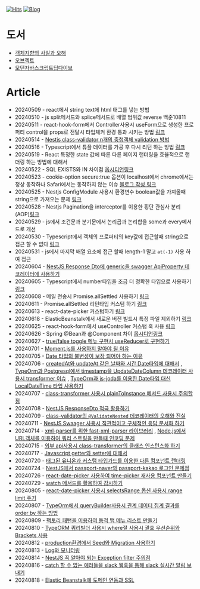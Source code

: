 [![Hits](https://hits.seeyoufarm.com/api/count/incr/badge.svg?url=https://github.com/yanggwangseong/TIL&count_bg=%2379C83D&title_bg=%23555555&icon=github.svg&icon_color=%23E7E7E7&title=hits&edge_flat=false)](https://hits.seeyoufarm.com)
[![Blog](https://img.shields.io/badge/Blog-threeyears.tistory.com-blue)](https://threeyears.tistory.com/)
# 도서
- [객체지향의 사실과 오해](https://github.com/yanggwangseong/TIL/tree/main/%EB%8F%84%EC%84%9C/%EA%B0%9D%EC%B2%B4%EC%A7%80%ED%96%A5%EC%9D%98%20%EC%82%AC%EC%8B%A4%EA%B3%BC%20%EC%98%A4%ED%95%B4) 
- [오브젝트](https://github.com/yanggwangseong/TIL/tree/main/%EB%8F%84%EC%84%9C/%EC%98%A4%EB%B8%8C%EC%A0%9D%ED%8A%B8)
- [모던자바스크립트딥다이브](https://github.com/yanggwangseong/TIL/tree/main/%EB%8F%84%EC%84%9C/%EB%AA%A8%EB%8D%98%20%EC%9E%90%EB%B0%94%EC%8A%A4%ED%81%AC%EB%A6%BD%ED%8A%B8%20%EB%94%A5%EB%8B%A4%EC%9D%B4%EB%B8%8C(Javascript%20DeepDive)) 

# Article
- 20240509 - react에서 string text에 html 태그를 넣는 방법
- 20240510 - js split메서드와 splice메서드로 배열 범위값 reverse 백준10811
- 20240511 - react-hook-form에서 Controller사용시 useForm으로 생성한 프로퍼티 control을 props로 전달시 타입체커 환경 통과 시키는 방법 [링크](https://threeyears.tistory.com/511) 
- 20240514 - [Nestjs class-validator n개의 중첩객체 validation 방법](https://threeyears.tistory.com/513) 
- 20240516 - Typescript에서 튜플 데이터를 가공 후 다시 리턴 하는 방법 [링크](https://threeyears.tistory.com/manage/posts/) 
- 20240519 - React 특정한 state 값에 따른 다른 페이지 랜더링을 효율적으로 랜더링 하는 방법에 대해서
- 20240522 - SQL EXISTS와 IN 차이점 [옵시디언링크](obsidian://open?vault=%ED%86%A0%EC%8A%A4%EA%B0%80%EA%B3%A0%EC%8B%B6%EB%8B%A4&file=study%2FDatabase%2FSQL%2FEXISTS%EC%99%80%20IN%20%EC%B0%A8%EC%9D%B4%EC%A0%90) 
- 20240523 - cookie-option secure:true 옵션이 localhost에서 chrome에서는 정상 동작하나 Safari에서는 동작하지 않는 이슈 [블로그 작성 링크](https://threeyears.tistory.com/517)
- 20240525 - Nestjs ConfigModule 사용시 환경변수 boolean값을 가져올때 string으로 가져오는 문제 [링크](https://threeyears.tistory.com/535) 
- 20240528 - Nestjs Pagination을 interceptor를 이용한 횡단 관심사 분리(AOP)[링크](https://threeyears.tistory.com/518) 
- 20240529 - js에서 조건문과 분기문에서 논리곱과 논리합을 some과 every메서드로 개선
- 20240530 - Typescript에서 객체의 프로퍼티의 key값에 접근할때 string으로 접근 할 수 없다 [링크](https://threeyears.tistory.com/523) 
- 20240531 - js에서 마지막 배열 요소에 접근 할때 length-1 말고 `at(-1)` 사용 하여 접근
- 20240604 - [NestJS Response Dto에 generic을 swagger ApiProperty 데코레이터에 사용하기](https://threeyears.tistory.com/525) 
- 20240605 - Typescript에서 number타입을 조금 더 정확한 타입으로 사용하기 [링크](https://threeyears.tistory.com/527) 
- 20240608 - 메일 전송시 Promise.allSettled 사용하기 [링크](https://threeyears.tistory.com/528) 
- 20240611 - Promise.allSettled 리턴타입 커스텀 하기 [링크](https://threeyears.tistory.com/529) 
- 20240613 - react-date-picker 커스텀하기 [링크](https://threeyears.tistory.com/530) 
- 20240618 - ElasticBeanstalk에서 새로운 버전 빌드시 특정 파일 제외하기 [링크](https://threeyears.tistory.com/532) 
- 20240625 - react-hook-form에서 useController 커스텀 훅 사용 [링크](https://threeyears.tistory.com/538) 
- 20240626 - Spring @Bean과 @Component 차이 [옵시디언링크](obsidian://open?vault=%ED%86%A0%EC%8A%A4%EA%B0%80%EA%B3%A0%EC%8B%B6%EB%8B%A4&file=study%2FSpring%2FSpring%20%40Bean%EA%B3%BC%20%40Component%20%EC%B0%A8%EC%9D%B4) 
- 20240627 - [true/false toggle 메뉴 구현시 useReducer로 구현하기](https://threeyears.tistory.com/539) 
- 20240701 - [Moment.js를 사용하지 말아야 될 이유](https://threeyears.tistory.com/545) 
- 20240705 - [Date 타입의 불변성이 보장 되어야 하는 이유](https://threeyears.tistory.com/546) 
- 20240706 - [createdAt와 updateAt 같은 날짜와 시간 Date타입에 대해서](https://threeyears.tistory.com/547) , [TypeOrm과 Postgresql에서 timestamp을 UpdateDateColumn 데코레이터 사용시 transformer 이슈](https://threeyears.tistory.com/548) , [TypeOrm과 js-joda를 이용한 Date타입 대신 LocalDateTime 타입 사용하기](https://threeyears.tistory.com/549) 
- 20240707 - [class-transformer 사용시 plainToInstance 메서드 사용시 주의할점](https://threeyears.tistory.com/551) 
- 20240708 - [NestJS ResponseDto 적극 활용하기](https://threeyears.tistory.com/553) 
- 20240709 - [class-validator의 `@ValidateNested` 데코레이터의 오해와 진실](https://threeyears.tistory.com/556) 
- 20240711 - [NestJS Swaager 사용시 직관적이고 구체적인 응답 문서화 하기](https://threeyears.tistory.com/555) 
- 20240714 - [xml-parser를 위한 fast-xml-parser 라이브러리](https://threeyears.tistory.com/558) , [Node.js에서 URL객체를 이용하여 쿼리 스트링을 만들때 인코딩 문제](https://threeyears.tistory.com/559) 
- 20240715 - [외부 api사용시 class-transformer의 클래스 인스턴스화 하기](https://threeyears.tistory.com/560) 
- 20240717 - [Javascript getter와 setter에 대해서](https://threeyears.tistory.com/564) 
- 20240720 - [태그된 유니온과 커스텀 타입가드를 이용한 다른 컴포넌트 랜더링](https://threeyears.tistory.com/570) 
- 20240724 - [NestJS에서 passport-naver와 passport-kakao 로그인 문제점](https://threeyears.tistory.com/572) 
- 20240726 - [react-date-picker 사용하여 time-picker 재사용 컴포넌트 만들기](https://threeyears.tistory.com/573) 
- 20240729 - [watch 메서드를 활용하여 감시하기](https://threeyears.tistory.com/574) 
- 20240805 - [react-date-picker 사용시 selectsRange 옵션 사용시 range limit 주기](https://threeyears.tistory.com/576) 
- 20240807 - [TypeOrm에서 queryBuilder사용시 관계 데이터 집계 결과를 order by 하는 방법](https://threeyears.tistory.com/577) 
- 20240809 - [팩토리 패턴을 이용하여 동적 탭 메뉴 리스트 만들기](https://threeyears.tistory.com/578) 
- 20240810 - [TypeORM 쿼리빌더 사용시 where절 사용시 괄호 우선순위와 Brackets 사용](https://threeyears.tistory.com/579)
- 20240812 - [production환경에서 Seed와 Migration 사용하기](https://threeyears.tistory.com/580) 
- 20240813 - [Log와 모니터링](https://threeyears.tistory.com/581) 
- 20240814 - [NestJS 꼭 알아야 되는 Exception filter 주의점](https://threeyears.tistory.com/582) 
- 20240816 - [catch 할 수 없는 에러들을 slack 웹훅을 통해 slack 실시간 알림 보내기](https://threeyears.tistory.com/587) 
- 20240818 - [Elastic Beanstalk에 도메인 연동과 SSL](https://threeyears.tistory.com/590) 


















